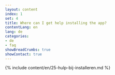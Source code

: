 ```yaml
---
layout: content
index: 1
set: 4
title: Where can I get help installing the app?
contentLang: en
lang: de
categories:
- de
- faq
showBreadCrumbs: true
showContact: true
---
```

{% include content/en/25-hulp-bij-installeren.md %}
